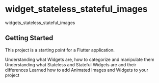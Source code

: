 # widget_stateless_stateful_images

widgets_stateless_stateful_images

## Getting Started

This project is a starting point for a Flutter application.


Understanding what Widgets are, how to categorize and manipulate them
Understanding what Stateless and Stateful Widgets are and their differences
Learned how to add Animated Images and Widgets to your project
